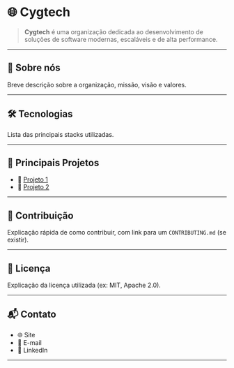 # 🌐 Cygtech

> **Cygtech** é uma organização dedicada ao desenvolvimento de soluções de software modernas, escaláveis e de alta performance.

---

## 🚀 Sobre nós
Breve descrição sobre a organização, missão, visão e valores.

---

## 🛠️ Tecnologias
Lista das principais stacks utilizadas.

---

## 📂 Principais Projetos
- 🔗 [Projeto 1](url)
- 🔗 [Projeto 2](url)

---

## 🤝 Contribuição
Explicação rápida de como contribuir, com link para um `CONTRIBUTING.md` (se existir).

---

## 📜 Licença
Explicação da licença utilizada (ex: MIT, Apache 2.0).

---

## 📬 Contato
- 🌐 Site
- 📧 E-mail
- 💼 LinkedIn

---